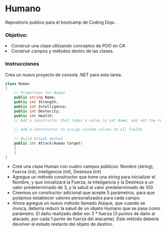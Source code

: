 # Humano

Repositorio publico para el bootcamp de Coding Dojo.
.
<h3>Objetivo:</h3>
    <li>Construir una clase utilizando conceptos de POO en C#.​​​</li>
    <li>Construir campos y métodos dentro de las clases.​​</li>

<h3>Instrucciones</h3>

<p>Crea un nuevo proyecto de consola .NET para esta tarea.​​<p>


```cs
class Human
{
    // Properties for Human
    public string Name;
    public int Strength;
    public int Intelligence;
    public int Dexterity;
    public int Health;
    // Add a constructor that takes a value to set Name, and set the remaining fields to default values
     
    // Add a constructor to assign custom values to all fields
     
    // Build Attack method
    public int Attack(Human target)
    {
    }
}
```

<ul>
    <li>Cree una clase Human con cuatro campos públicos: Nombre (string), Fuerza (int), Inteligencia (int), Destreza (int)</li>
    <li>Agregue un método constructor que tome una string para inicializar el Nombre, y que inicializará la Fuerza, la Inteligencia y la Destreza a un valor predeterminado de 3, y la salud al valor predeterminado de 100.</li>
    <li>Creemos un constructor adicional que acepte 5 parámetros, para que podamos establecer valores personalizados para cada campo.</li>
    <li>Ahora agregue un nuevo método llamado Ataque, que cuando se invoca, debería reducir la salud de un objeto Humano que se pasa como parámetro. El daño realizado debe ser 3 * fuerza (3 puntos de daño al atacado, por cada 1 punto de fuerza del atacante). Este método debería devolver el estado restante del objeto de destino.</li>
</ul>
